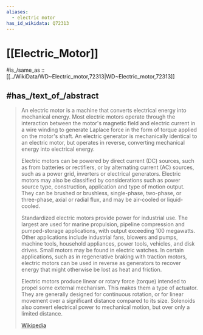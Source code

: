 ```yaml
---
aliases:
  - electric motor
has_id_wikidata: Q72313
---
```


# [[Electric_Motor]] 

#is_/same_as :: [[../WikiData/WD~Electric_motor,72313|WD~Electric_motor,72313]] 

## #has_/text_of_/abstract 

> An electric motor is a machine that converts electrical energy into mechanical energy. Most electric motors operate through the interaction between the motor's magnetic field and electric current in a wire winding to generate Laplace force in the form of torque applied on the motor's shaft. An electric generator is mechanically identical to an electric motor, but operates in reverse, converting mechanical energy into electrical energy.
>
> Electric motors can be powered by direct current (DC) sources, such as from batteries or rectifiers, or by alternating current (AC) sources, such as a power grid, inverters or electrical generators. Electric motors may also be classified by considerations such as power source type, construction, application and type of motion output. They can be brushed or brushless, single-phase, two-phase, or three-phase, axial or radial flux, and may be air-cooled or liquid-cooled.
>
> Standardized electric motors provide power for industrial use. The largest are used for marine propulsion, pipeline compression and pumped-storage applications, with output exceeding 100 megawatts. Other applications include industrial fans, blowers and pumps, machine tools, household appliances, power tools, vehicles, and disk drives. Small motors may be found in electric watches. In certain applications, such as in regenerative braking with traction motors, electric motors can be used in reverse as generators to recover energy that might otherwise be lost as heat and friction.
>
> Electric motors produce linear or rotary force (torque) intended to propel some external mechanism. This makes them a type of actuator. They are generally designed for continuous rotation, or for linear movement over a significant distance compared to its size. Solenoids also convert electrical power to mechanical motion, but over only a limited distance.
>
> [Wikipedia](https://en.wikipedia.org/wiki/Electric%20motor) 


